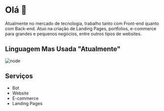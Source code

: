# Olá 👋

Atualmente no mercado de tecnologia, trabalho tanto com Front-end quanto com Back-end. Atuo na criação de Landing Pages, portfolios, e-commerce para grandes e pequenos negócios, entre outros tipos de websites.
## Linguagem Mas Usada "Atualmente"

![node](https://img.icons8.com/?size=100&id=54087&format=png)
## Serviços

- Bot
- Website
- E-commerce
- Landing Pages
